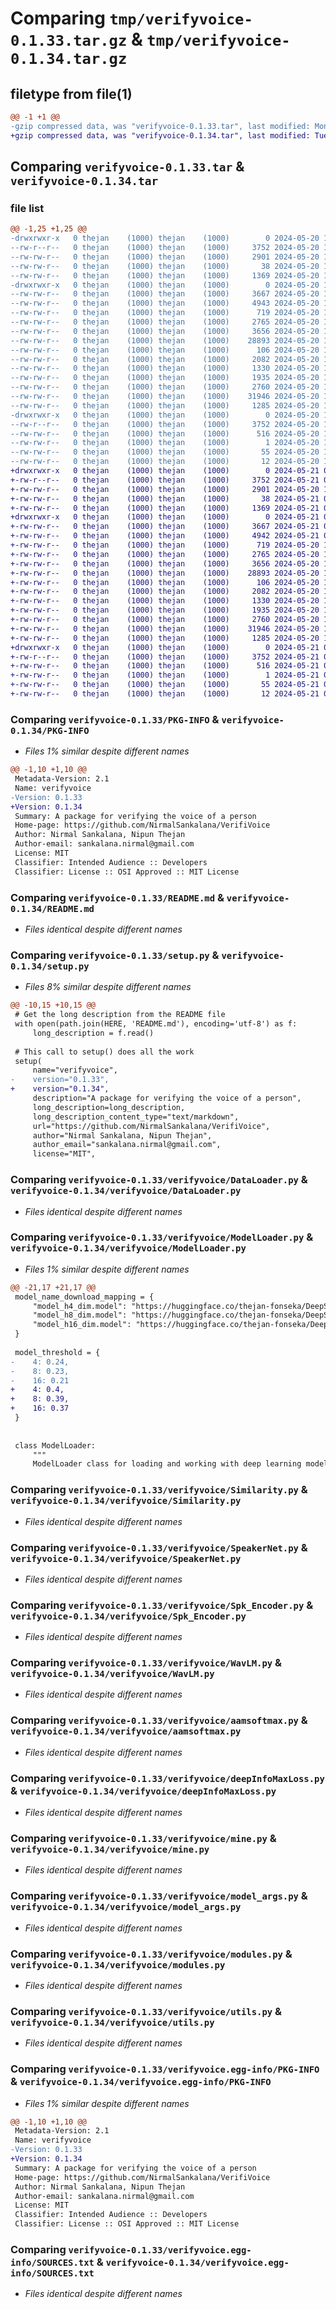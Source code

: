 # Comparing `tmp/verifyvoice-0.1.33.tar.gz` & `tmp/verifyvoice-0.1.34.tar.gz`

## filetype from file(1)

```diff
@@ -1 +1 @@
-gzip compressed data, was "verifyvoice-0.1.33.tar", last modified: Mon May 20 18:36:12 2024, max compression
+gzip compressed data, was "verifyvoice-0.1.34.tar", last modified: Tue May 21 02:48:27 2024, max compression
```

## Comparing `verifyvoice-0.1.33.tar` & `verifyvoice-0.1.34.tar`

### file list

```diff
@@ -1,25 +1,25 @@
-drwxrwxr-x   0 thejan    (1000) thejan    (1000)        0 2024-05-20 18:36:12.816205 verifyvoice-0.1.33/
--rw-r--r--   0 thejan    (1000) thejan    (1000)     3752 2024-05-20 18:36:12.816205 verifyvoice-0.1.33/PKG-INFO
--rw-rw-r--   0 thejan    (1000) thejan    (1000)     2901 2024-05-20 18:35:17.000000 verifyvoice-0.1.33/README.md
--rw-rw-r--   0 thejan    (1000) thejan    (1000)       38 2024-05-20 18:36:12.816205 verifyvoice-0.1.33/setup.cfg
--rw-rw-r--   0 thejan    (1000) thejan    (1000)     1369 2024-05-20 18:35:35.000000 verifyvoice-0.1.33/setup.py
-drwxrwxr-x   0 thejan    (1000) thejan    (1000)        0 2024-05-20 18:36:12.812205 verifyvoice-0.1.33/verifyvoice/
--rw-rw-r--   0 thejan    (1000) thejan    (1000)     3667 2024-05-20 18:35:17.000000 verifyvoice-0.1.33/verifyvoice/DataLoader.py
--rw-rw-r--   0 thejan    (1000) thejan    (1000)     4943 2024-05-20 18:35:17.000000 verifyvoice-0.1.33/verifyvoice/ModelLoader.py
--rw-rw-r--   0 thejan    (1000) thejan    (1000)      719 2024-05-20 18:35:17.000000 verifyvoice-0.1.33/verifyvoice/Similarity.py
--rw-rw-r--   0 thejan    (1000) thejan    (1000)     2765 2024-05-20 18:35:17.000000 verifyvoice-0.1.33/verifyvoice/SpeakerNet.py
--rw-rw-r--   0 thejan    (1000) thejan    (1000)     3656 2024-05-20 18:35:17.000000 verifyvoice-0.1.33/verifyvoice/Spk_Encoder.py
--rw-rw-r--   0 thejan    (1000) thejan    (1000)    28893 2024-05-20 18:35:17.000000 verifyvoice-0.1.33/verifyvoice/WavLM.py
--rw-rw-r--   0 thejan    (1000) thejan    (1000)      106 2024-05-20 18:35:17.000000 verifyvoice-0.1.33/verifyvoice/__init__.py
--rw-rw-r--   0 thejan    (1000) thejan    (1000)     2082 2024-05-20 18:35:17.000000 verifyvoice-0.1.33/verifyvoice/aamsoftmax.py
--rw-rw-r--   0 thejan    (1000) thejan    (1000)     1330 2024-05-20 18:35:17.000000 verifyvoice-0.1.33/verifyvoice/deepInfoMaxLoss.py
--rw-rw-r--   0 thejan    (1000) thejan    (1000)     1935 2024-05-20 18:35:17.000000 verifyvoice-0.1.33/verifyvoice/mine.py
--rw-rw-r--   0 thejan    (1000) thejan    (1000)     2760 2024-05-20 18:35:17.000000 verifyvoice-0.1.33/verifyvoice/model_args.py
--rw-rw-r--   0 thejan    (1000) thejan    (1000)    31946 2024-05-20 18:35:17.000000 verifyvoice-0.1.33/verifyvoice/modules.py
--rw-rw-r--   0 thejan    (1000) thejan    (1000)     1285 2024-05-20 18:35:17.000000 verifyvoice-0.1.33/verifyvoice/utils.py
-drwxrwxr-x   0 thejan    (1000) thejan    (1000)        0 2024-05-20 18:36:12.816205 verifyvoice-0.1.33/verifyvoice.egg-info/
--rw-r--r--   0 thejan    (1000) thejan    (1000)     3752 2024-05-20 18:36:12.000000 verifyvoice-0.1.33/verifyvoice.egg-info/PKG-INFO
--rw-rw-r--   0 thejan    (1000) thejan    (1000)      516 2024-05-20 18:36:12.000000 verifyvoice-0.1.33/verifyvoice.egg-info/SOURCES.txt
--rw-rw-r--   0 thejan    (1000) thejan    (1000)        1 2024-05-20 18:36:12.000000 verifyvoice-0.1.33/verifyvoice.egg-info/dependency_links.txt
--rw-rw-r--   0 thejan    (1000) thejan    (1000)       55 2024-05-20 18:36:12.000000 verifyvoice-0.1.33/verifyvoice.egg-info/requires.txt
--rw-rw-r--   0 thejan    (1000) thejan    (1000)       12 2024-05-20 18:36:12.000000 verifyvoice-0.1.33/verifyvoice.egg-info/top_level.txt
+drwxrwxr-x   0 thejan    (1000) thejan    (1000)        0 2024-05-21 02:48:27.226250 verifyvoice-0.1.34/
+-rw-r--r--   0 thejan    (1000) thejan    (1000)     3752 2024-05-21 02:48:27.226250 verifyvoice-0.1.34/PKG-INFO
+-rw-rw-r--   0 thejan    (1000) thejan    (1000)     2901 2024-05-20 18:35:17.000000 verifyvoice-0.1.34/README.md
+-rw-rw-r--   0 thejan    (1000) thejan    (1000)       38 2024-05-21 02:48:27.226250 verifyvoice-0.1.34/setup.cfg
+-rw-rw-r--   0 thejan    (1000) thejan    (1000)     1369 2024-05-21 02:47:43.000000 verifyvoice-0.1.34/setup.py
+drwxrwxr-x   0 thejan    (1000) thejan    (1000)        0 2024-05-21 02:48:27.222250 verifyvoice-0.1.34/verifyvoice/
+-rw-rw-r--   0 thejan    (1000) thejan    (1000)     3667 2024-05-21 02:47:58.000000 verifyvoice-0.1.34/verifyvoice/DataLoader.py
+-rw-rw-r--   0 thejan    (1000) thejan    (1000)     4942 2024-05-21 02:47:27.000000 verifyvoice-0.1.34/verifyvoice/ModelLoader.py
+-rw-rw-r--   0 thejan    (1000) thejan    (1000)      719 2024-05-20 18:35:17.000000 verifyvoice-0.1.34/verifyvoice/Similarity.py
+-rw-rw-r--   0 thejan    (1000) thejan    (1000)     2765 2024-05-20 18:35:17.000000 verifyvoice-0.1.34/verifyvoice/SpeakerNet.py
+-rw-rw-r--   0 thejan    (1000) thejan    (1000)     3656 2024-05-20 18:35:17.000000 verifyvoice-0.1.34/verifyvoice/Spk_Encoder.py
+-rw-rw-r--   0 thejan    (1000) thejan    (1000)    28893 2024-05-20 18:35:17.000000 verifyvoice-0.1.34/verifyvoice/WavLM.py
+-rw-rw-r--   0 thejan    (1000) thejan    (1000)      106 2024-05-20 18:35:17.000000 verifyvoice-0.1.34/verifyvoice/__init__.py
+-rw-rw-r--   0 thejan    (1000) thejan    (1000)     2082 2024-05-20 18:35:17.000000 verifyvoice-0.1.34/verifyvoice/aamsoftmax.py
+-rw-rw-r--   0 thejan    (1000) thejan    (1000)     1330 2024-05-20 18:35:17.000000 verifyvoice-0.1.34/verifyvoice/deepInfoMaxLoss.py
+-rw-rw-r--   0 thejan    (1000) thejan    (1000)     1935 2024-05-20 18:35:17.000000 verifyvoice-0.1.34/verifyvoice/mine.py
+-rw-rw-r--   0 thejan    (1000) thejan    (1000)     2760 2024-05-20 18:35:17.000000 verifyvoice-0.1.34/verifyvoice/model_args.py
+-rw-rw-r--   0 thejan    (1000) thejan    (1000)    31946 2024-05-20 18:35:17.000000 verifyvoice-0.1.34/verifyvoice/modules.py
+-rw-rw-r--   0 thejan    (1000) thejan    (1000)     1285 2024-05-20 18:35:17.000000 verifyvoice-0.1.34/verifyvoice/utils.py
+drwxrwxr-x   0 thejan    (1000) thejan    (1000)        0 2024-05-21 02:48:27.226250 verifyvoice-0.1.34/verifyvoice.egg-info/
+-rw-r--r--   0 thejan    (1000) thejan    (1000)     3752 2024-05-21 02:48:27.000000 verifyvoice-0.1.34/verifyvoice.egg-info/PKG-INFO
+-rw-rw-r--   0 thejan    (1000) thejan    (1000)      516 2024-05-21 02:48:27.000000 verifyvoice-0.1.34/verifyvoice.egg-info/SOURCES.txt
+-rw-rw-r--   0 thejan    (1000) thejan    (1000)        1 2024-05-21 02:48:27.000000 verifyvoice-0.1.34/verifyvoice.egg-info/dependency_links.txt
+-rw-rw-r--   0 thejan    (1000) thejan    (1000)       55 2024-05-21 02:48:27.000000 verifyvoice-0.1.34/verifyvoice.egg-info/requires.txt
+-rw-rw-r--   0 thejan    (1000) thejan    (1000)       12 2024-05-21 02:48:27.000000 verifyvoice-0.1.34/verifyvoice.egg-info/top_level.txt
```

### Comparing `verifyvoice-0.1.33/PKG-INFO` & `verifyvoice-0.1.34/PKG-INFO`

 * *Files 1% similar despite different names*

```diff
@@ -1,10 +1,10 @@
 Metadata-Version: 2.1
 Name: verifyvoice
-Version: 0.1.33
+Version: 0.1.34
 Summary: A package for verifying the voice of a person
 Home-page: https://github.com/NirmalSankalana/VerifiVoice
 Author: Nirmal Sankalana, Nipun Thejan
 Author-email: sankalana.nirmal@gmail.com
 License: MIT
 Classifier: Intended Audience :: Developers
 Classifier: License :: OSI Approved :: MIT License
```

### Comparing `verifyvoice-0.1.33/README.md` & `verifyvoice-0.1.34/README.md`

 * *Files identical despite different names*

### Comparing `verifyvoice-0.1.33/setup.py` & `verifyvoice-0.1.34/setup.py`

 * *Files 8% similar despite different names*

```diff
@@ -10,15 +10,15 @@
 # Get the long description from the README file
 with open(path.join(HERE, 'README.md'), encoding='utf-8') as f:
     long_description = f.read()
 
 # This call to setup() does all the work
 setup(
     name="verifyvoice",
-    version="0.1.33",
+    version="0.1.34",
     description="A package for verifying the voice of a person",
     long_description=long_description,
     long_description_content_type="text/markdown",
     url="https://github.com/NirmalSankalana/VerifiVoice",
     author="Nirmal Sankalana, Nipun Thejan",
     author_email="sankalana.nirmal@gmail.com",
     license="MIT",
```

### Comparing `verifyvoice-0.1.33/verifyvoice/DataLoader.py` & `verifyvoice-0.1.34/verifyvoice/DataLoader.py`

 * *Files identical despite different names*

### Comparing `verifyvoice-0.1.33/verifyvoice/ModelLoader.py` & `verifyvoice-0.1.34/verifyvoice/ModelLoader.py`

 * *Files 1% similar despite different names*

```diff
@@ -21,17 +21,17 @@
 model_name_download_mapping = {
     "model_h4_dim.model": "https://huggingface.co/thejan-fonseka/DeepSpeakerVerifier/blob/main/model_h4_dim.model",
     "model_h8_dim.model": "https://huggingface.co/thejan-fonseka/DeepSpeakerVerifier/blob/main/model_h8_dim.model",
     "model_h16_dim.model": "https://huggingface.co/thejan-fonseka/DeepSpeakerVerifier/blob/main/model_h16_dim.model",
 }
 
 model_threshold = {
-    4: 0.24,
-    8: 0.23,
-    16: 0.21
+    4: 0.4,
+    8: 0.39,
+    16: 0.37
 }
 
 
 class ModelLoader:
     """
     ModelLoader class for loading and working with deep learning models.
```

### Comparing `verifyvoice-0.1.33/verifyvoice/Similarity.py` & `verifyvoice-0.1.34/verifyvoice/Similarity.py`

 * *Files identical despite different names*

### Comparing `verifyvoice-0.1.33/verifyvoice/SpeakerNet.py` & `verifyvoice-0.1.34/verifyvoice/SpeakerNet.py`

 * *Files identical despite different names*

### Comparing `verifyvoice-0.1.33/verifyvoice/Spk_Encoder.py` & `verifyvoice-0.1.34/verifyvoice/Spk_Encoder.py`

 * *Files identical despite different names*

### Comparing `verifyvoice-0.1.33/verifyvoice/WavLM.py` & `verifyvoice-0.1.34/verifyvoice/WavLM.py`

 * *Files identical despite different names*

### Comparing `verifyvoice-0.1.33/verifyvoice/aamsoftmax.py` & `verifyvoice-0.1.34/verifyvoice/aamsoftmax.py`

 * *Files identical despite different names*

### Comparing `verifyvoice-0.1.33/verifyvoice/deepInfoMaxLoss.py` & `verifyvoice-0.1.34/verifyvoice/deepInfoMaxLoss.py`

 * *Files identical despite different names*

### Comparing `verifyvoice-0.1.33/verifyvoice/mine.py` & `verifyvoice-0.1.34/verifyvoice/mine.py`

 * *Files identical despite different names*

### Comparing `verifyvoice-0.1.33/verifyvoice/model_args.py` & `verifyvoice-0.1.34/verifyvoice/model_args.py`

 * *Files identical despite different names*

### Comparing `verifyvoice-0.1.33/verifyvoice/modules.py` & `verifyvoice-0.1.34/verifyvoice/modules.py`

 * *Files identical despite different names*

### Comparing `verifyvoice-0.1.33/verifyvoice/utils.py` & `verifyvoice-0.1.34/verifyvoice/utils.py`

 * *Files identical despite different names*

### Comparing `verifyvoice-0.1.33/verifyvoice.egg-info/PKG-INFO` & `verifyvoice-0.1.34/verifyvoice.egg-info/PKG-INFO`

 * *Files 1% similar despite different names*

```diff
@@ -1,10 +1,10 @@
 Metadata-Version: 2.1
 Name: verifyvoice
-Version: 0.1.33
+Version: 0.1.34
 Summary: A package for verifying the voice of a person
 Home-page: https://github.com/NirmalSankalana/VerifiVoice
 Author: Nirmal Sankalana, Nipun Thejan
 Author-email: sankalana.nirmal@gmail.com
 License: MIT
 Classifier: Intended Audience :: Developers
 Classifier: License :: OSI Approved :: MIT License
```

### Comparing `verifyvoice-0.1.33/verifyvoice.egg-info/SOURCES.txt` & `verifyvoice-0.1.34/verifyvoice.egg-info/SOURCES.txt`

 * *Files identical despite different names*

